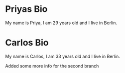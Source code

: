 # Priyas Bio

My name is Priya, I am 29 years old and I live in Berlin. 

# Carlos Bio

My name is Carlos, I am 33 years old and I live in Berlin.

Added some more info for the second branch
